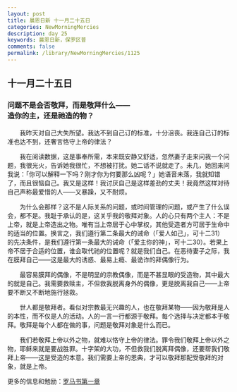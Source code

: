 ```yaml
---
layout: post
title: 晨恩日新 十一月二十五日
categories: NewMorningMercies
description: day 25
keywords: 晨恩日新，保罗区普
comments: false
permalink: /library/NewMorningMercies/1125
---
```


## 十一月二十五日

### 问题不是会否敬拜，而是敬拜什么—— <br> 造你的主，还是祂造的物？

&emsp;&emsp;我昨天对自己大失所望。我达不到自己订的标准，十分沮丧。我连自己订的标准也达不到，还奢言恪守上帝的律法？

&emsp;&emsp;我在阅读数据，这是事奉所需，本来既安静又舒适，忽然妻子走来问我一个问题，我很光火，告诉她我很忙，不想被打扰。她二话不说就走了。未几，她回来问我说：「你可以解释一下吗？刚才你为何要那么凶呢？」她语音未落，我就知错了，而且很恼自己。我又是这样！我讨厌自己是这样差劲的丈夫！我竟然这样对待自己声称最爱惜的人——又暴躁，又不耐烦。

&emsp;&emsp;为什么会那样？这不是人际关系的问题，或时间管理的问题，或产生了什么误会，都不是。我耻于承认的是，这关乎我的敬拜对象。人的心只有两个主人：不是上帝，就是上帝造出之物。唯有当上帝居于心中掌权，其他受造者方可居于生命中的适当的位置。换言之，我们遵行第二条最大的诫命（「爱人如己」，可十二31）的先决条件，是我们遵行第一条最大的诫命（「爱主你的神」，可十二30）。若果上帝不居于合适的位置，谁会取代祂的位置呢？就是我们自己。在恶待妻子之际，我在膜拜自己——这是最大的诱惑、最易上瘾、最诡诈的拜偶像行为。

&emsp;&emsp;最容易膜拜的偶像，不是明显的宗教偶像，而是不甚显眼的受造物，其中最大的就是自己。我需要救赎主，不但救我脱离身外的偶像，更是脱离我自己——上帝要不断又不断地施行拯救。

&emsp;&emsp;世人都是敬拜者。看似对宗教最无兴趣的人，也在敬拜某物——因为敬拜是人的本性，而不仅是人的活动。人的一言一行都源于敬拜。每个选择与决定都本于敬拜。敬拜是每个人都在做的事，问题是敬拜对象是什么而已。

&emsp;&emsp;我们若敬拜上帝以外之物，就难以恪守上帝的律法。罪令我们敬拜上帝以外之物，耶稣来就是要战胜罪。十字架的大功，不但救我们脱离拜偶像，还要帮我们敬拜上帝——这是受造的本意。我们需要上帝的恩典，才可以敬拜那配受敬拜的对象，就是上帝。

更多的信息和勉励：[罗马书第一章]()
